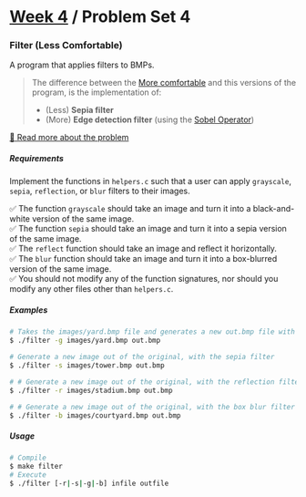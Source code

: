 # [Week 4](../../) / Problem Set 4

### Filter (Less Comfortable)

A program that applies filters to BMPs.

> The difference between the [More comfortable](../more) and this versions of the program, is the implementation of:
>
> -   (Less) **Sepia filter**
> -   (More) **Edge detection filter** (using the [Sobel Operator](https://en.wikipedia.org/wiki/Sobel_operator))

[🔗 Read more about the problem](https://cs50.harvard.edu/x/2021/psets/4/filter/less)

##### Requirements

Implement the functions in `helpers.c` such that a user can apply `grayscale`, `sepia`, `reflection`, or `blur` filters to their images.

:white_check_mark: The function `grayscale` should take an image and turn it into a black-and-white version of the same image.\
:white_check_mark: The function `sepia` should take an image and turn it into a sepia version of the same image.\
:white_check_mark: The `reflect` function should take an image and reflect it horizontally.\
:white_check_mark: The `blur` function should take an image and turn it into a box-blurred version of the same image.\
:white_check_mark: You should not modify any of the function signatures, nor should you modify any other files other than `helpers.c`.

##### Examples

```bash
# Takes the images/yard.bmp file and generates a new out.bmp file with the grayscale filter on it.
$ ./filter -g images/yard.bmp out.bmp

# Generate a new image out of the original, with the sepia filter
$ ./filter -s images/tower.bmp out.bmp

# # Generate a new image out of the original, with the reflection filter
$ ./filter -r images/stadium.bmp out.bmp

# # Generate a new image out of the original, with the box blur filter
$ ./filter -b images/courtyard.bmp out.bmp
```

##### Usage

```bash
# Compile
$ make filter
# Execute
$ ./filter [-r|-s|-g|-b] infile outfile
```
